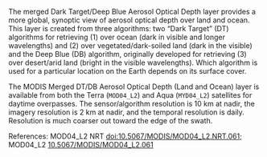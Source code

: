 The merged Dark Target/Deep Blue Aerosol Optical Depth layer provides a more global, synoptic view of aerosol optical depth over land and ocean. This layer is created from three algorithms: two “Dark Target” (DT) algorithms for retrieving (1) over ocean (dark in visible and longer wavelengths) and (2) over vegetated/dark-soiled land (dark in the visible) and the Deep Blue (DB) algorithm, originally developed for retrieving (3) over desert/arid land (bright in the visible wavelengths). Which algorithm is used for a particular location on the Earth depends on its surface cover.

The MODIS Merged DT/DB Aerosol Optical Depth (Land and Ocean) layer is available from both the Terra (`MOD04_L2`) and Aqua (`MYD04_L2`) satellites for daytime overpasses. The sensor/algorithm resolution is 10 km at nadir, the imagery resolution is 2 km at nadir, and the temporal resolution is daily. Resolution is much coarser out toward the edge of the swath.

References: MOD04_L2 NRT [doi:10.5067/MODIS/MOD04_L2.NRT.061](https://doi.org/10.5067/MODIS/MOD04_L2.NRT.061); MOD04_L2 [10.5067/MODIS/MOD04_L2.061](https://doi.org/10.5067/MODIS/MOD04_L2.061)